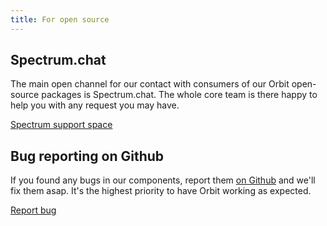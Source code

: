 ```yaml
---
title: For open source
---
```


## Spectrum.chat

The main open channel for our contact with consumers of our Orbit
open-source packages is Spectrum.chat. The whole core team is there
happy to help you with any request you may have.

<FancyLink icon="spectrum">

[Spectrum support space](https://spectrum.chat/orbit)

## Bug reporting on Github

If you found any bugs in our components, report them [on
Github](https://github.com/kiwicom/orbit-components/issues) and we'll
fix them asap. It's the highest priority to have Orbit working as
expected.

<FancyLink icon="github">

[Report bug](https://github.com/kiwicom/orbit-components/issues)
